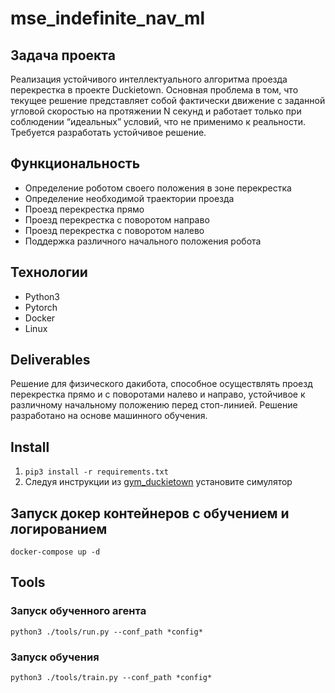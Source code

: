 # mse_indefinite_nav_ml

## Задача проекта 

Реализация устойчивого интеллектуального алгоритма проезда перекрестка в проекте Duckietown. Основная проблема в том, что текущее решение представляет собой фактически движение с заданной угловой скоростью на протяжении N секунд и работает только при соблюдении “идеальных” условий, что не применимо к реальности. Требуется разработать устойчивое решение.

## Функциональность
- Определение роботом своего положения в зоне перекрестка
- Определение необходимой траектории проезда
- Проезд перекрестка прямо
- Проезд перекрестка с поворотом направо
- Проезд перекрестка с поворотом налево
- Поддержка различного начального положения робота

## Технологии

- Python3
- Pytorch
- Docker
- Linux

## Deliverables
Решение для физического дакибота, способное осуществлять проезд перекрестка прямо и с поворотами налево и направо, устойчивое к различному начальному положению перед стоп-линией. Решение разработано на основе машинного обучения.

## Install

1. ```pip3 install -r requirements.txt```
2. Следуя инструкции из [gym_duckietown](https://github.com/duckietown/gym-duckietown) установите симулятор

## Запуск докер контейнеров с обучением и логированием

```docker-compose up -d```

## Tools

### Запуск обученного агента

```python3 ./tools/run.py --conf_path *config*```

### Запуск обучения

```python3 ./tools/train.py --conf_path *config*```
